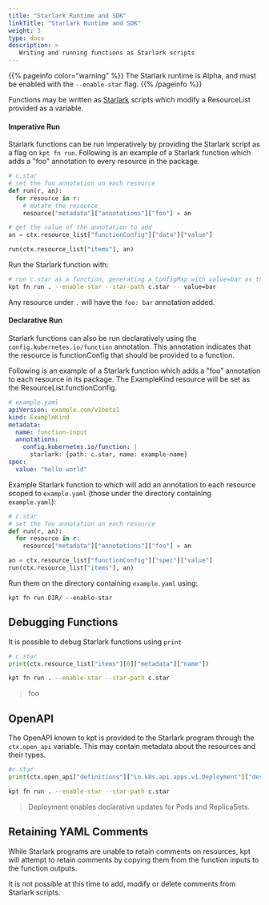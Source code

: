 ```yaml
---
title: "Starlark Runtime and SDK"
linkTitle: "Starlark Runtime and SDK"
weight: 3
type: docs
description: >
   Writing and running functions as Starlark scripts
---
```


{{% pageinfo color="warning" %}}
The Starlark runtime is Alpha, and must be enabled with the `--enable-star` flag.
{{% /pageinfo %}}

Functions may be written as [Starlark] scripts which modify a ResourceList provided as
a variable.

#### Imperative Run

Starlark functions can be run imperatively by providing the Starlark script as a flag
on `kpt fn run`.  Following is an example of a Starlark function which adds a "foo" annotation
to every resource in the package.

```python
# c.star
# set the foo annotation on each resource
def run(r, an):
  for resource in r:
    # mutate the resource
    resource["metadata"]["annotations"]["foo"] = an

# get the value of the annotation to add
an = ctx.resource_list["functionConfig"]["data"]["value"]

run(ctx.resource_list["items"], an)
```

Run the Starlark function with:

```sh
# run c.star as a function, generating a ConfigMap with value=bar as the functionConfig
kpt fn run . --enable-star --star-path c.star -- value=bar
```

Any resource under `.` will have the `foo: bar` annotation added.

#### Declarative Run

Starlark functions can also be run declaratively using the `config.kubernetes.io/function`
annotation.  This annotation indicates that the resource is functionConfig that should
be provided to a function.

Following is an example of a Starlark function which adds a "foo" annotation to
each resource in its package.  The ExampleKind resource will be set as the
ResourceList.functionConfig.

```yaml
# example.yaml
apiVersion: example.com/v1beta1
kind: ExampleKind
metadata:
  name: function-input
  annotations:
    config.kubernetes.io/function: |
      starlark: {path: c.star, name: example-name}
spec:
  value: "hello world"
```

Example Starlark function to which will add an annotation to each resource scoped to `example.yaml`
(those under the directory containing `example.yaml`):

```python
# c.star
# set the foo annotation on each resource
def run(r, an):
  for resource in r:
    resource["metadata"]["annotations"]["foo"] = an

an = ctx.resource_list["functionConfig"]["spec"]["value"]
run(ctx.resource_list["items"], an)
```

Run them on the directory containing `example.yaml` using:

```shell script
kpt fn run DIR/ --enable-star
```

## Debugging Functions

It is possible to debug Starlark functions using `print`

```python
# c.star
print(ctx.resource_list["items"][0]["metadata"]["name"])
```

```sh
kpt fn run . --enable-star --star-path c.star
```

> foo

## OpenAPI

The OpenAPI known to kpt is provided to the Starlark program through the `ctx.open_api` variable.
This may contain metadata about the resources and their types.

```python
#c.star
print(ctx.open_api["definitions"]["io.k8s.api.apps.v1.Deployment"]["description"])
```

```sh
kpt fn run . --enable-star --star-path c.star
```

> Deployment enables declarative updates for Pods and ReplicaSets.

## Retaining YAML Comments

While Starlark programs are unable to retain comments on resources, kpt will
attempt to retain comments by copying them from the function inputs to the function outputs.

It is not possible at this time to add, modify or delete comments from Starlark scripts.

[Starlark]: https://github.com/bazelbuild/starlark
